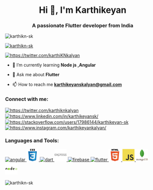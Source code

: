 <h1 align="center">Hi 👋, I'm Karthikeyan</h1>
<h3 align="center">A passionate Flutter developer from India</h3>

<p align="left"> <img src="https://komarev.com/ghpvc/?username=karthikn-sk&label=Profile%20views&color=0e75b6&style=flat" alt="karthikn-sk" /> </p>

<p align="left"> <a href="https://github.com/ryo-ma/github-profile-trophy"><img src="https://github-profile-trophy.vercel.app/?username=karthikn-sk" alt="karthikn-sk" /></a> </p>

<p align="left"> <a href="https://twitter.com/karthiKNkalyan" target="blank"><img src="https://img.shields.io/twitter/follow/https://twitter.com/karthiKNkalyan?logo=twitter&style=for-the-badge" alt="https://twitter.com/karthiKNkalyan" /></a> </p>

- 🌱 I’m currently learning **Node js ,Angular**

- 💬 Ask me about **Flutter**

- 📫 How to reach me **karthikeyanskalyan@gmail.com**

<h3 align="left">Connect with me:</h3>
<p align="left">
<a href="https://twitter.com/https://twitter.com/karthiknkalyan" target="blank"><img align="center" src="https://raw.githubusercontent.com/rahuldkjain/github-profile-readme-generator/master/src/images/icons/Social/twitter.svg" alt="https://twitter.com/karthiknkalyan" height="30" width="40" /></a>
<a href="https://linkedin.com/in/https://www.linkedin.com/in/karthikeyansk/" target="blank"><img align="center" src="https://raw.githubusercontent.com/rahuldkjain/github-profile-readme-generator/master/src/images/icons/Social/linked-in-alt.svg" alt="https://www.linkedin.com/in/karthikeyansk/" height="30" width="40" /></a>
<a href="https://stackoverflow.com/users/https://stackoverflow.com/users/17986144/karthikeyan-sk" target="blank"><img align="center" src="https://raw.githubusercontent.com/rahuldkjain/github-profile-readme-generator/master/src/images/icons/Social/stack-overflow.svg" alt="https://stackoverflow.com/users/17986144/karthikeyan-sk" height="30" width="40" /></a>
<a href="https://instagram.com/https://www.instagram.com/karthikeyankalyan/" target="blank"><img align="center" src="https://raw.githubusercontent.com/rahuldkjain/github-profile-readme-generator/master/src/images/icons/Social/instagram.svg" alt="https://www.instagram.com/karthikeyankalyan/" height="30" width="40" /></a>
</p>

<h3 align="left">Languages and Tools:</h3>
<p align="left"> <a href="https://angular.io" target="_blank" rel="noreferrer"> <img src="https://angular.io/assets/images/logos/angular/angular.svg" alt="angular" width="40" height="40"/> </a> <a href="https://www.w3schools.com/css/" target="_blank" rel="noreferrer"> <img src="https://raw.githubusercontent.com/devicons/devicon/master/icons/css3/css3-original-wordmark.svg" alt="css3" width="40" height="40"/> </a> <a href="https://dart.dev" target="_blank" rel="noreferrer"> <img src="https://www.vectorlogo.zone/logos/dartlang/dartlang-icon.svg" alt="dart" width="40" height="40"/> </a> <a href="https://expressjs.com" target="_blank" rel="noreferrer"> <img src="https://raw.githubusercontent.com/devicons/devicon/master/icons/express/express-original-wordmark.svg" alt="express" width="40" height="40"/> </a> <a href="https://firebase.google.com/" target="_blank" rel="noreferrer"> <img src="https://www.vectorlogo.zone/logos/firebase/firebase-icon.svg" alt="firebase" width="40" height="40"/> </a> <a href="https://flutter.dev" target="_blank" rel="noreferrer"> <img src="https://www.vectorlogo.zone/logos/flutterio/flutterio-icon.svg" alt="flutter" width="40" height="40"/> </a> <a href="https://www.w3.org/html/" target="_blank" rel="noreferrer"> <img src="https://raw.githubusercontent.com/devicons/devicon/master/icons/html5/html5-original-wordmark.svg" alt="html5" width="40" height="40"/> </a> <a href="https://developer.mozilla.org/en-US/docs/Web/JavaScript" target="_blank" rel="noreferrer"> <img src="https://raw.githubusercontent.com/devicons/devicon/master/icons/javascript/javascript-original.svg" alt="javascript" width="40" height="40"/> </a> <a href="https://www.mongodb.com/" target="_blank" rel="noreferrer"> <img src="https://raw.githubusercontent.com/devicons/devicon/master/icons/mongodb/mongodb-original-wordmark.svg" alt="mongodb" width="40" height="40"/> </a> <a href="https://nodejs.org" target="_blank" rel="noreferrer"> <img src="https://raw.githubusercontent.com/devicons/devicon/master/icons/nodejs/nodejs-original-wordmark.svg" alt="nodejs" width="40" height="40"/> </a> </p>

<p><img align="center" src="https://github-readme-stats.vercel.app/api/top-langs?username=karthikn-sk&show_icons=true&locale=en&layout=compact" alt="karthikn-sk" /></p>
